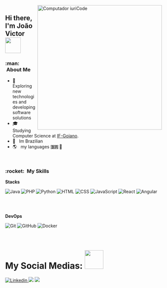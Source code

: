 <img src="https://raw.githubusercontent.com/MicaelliMedeiros/micaellimedeiros/master/image/computer-illustration.png" min-width="400px" max-width="400px" width="400px" align="right" alt="Computador iuriCode">

## Hi there, I'm João Victor <img src="https://media.giphy.com/media/12oufCB0MyZ1Go/giphy.gif" width="50">


<h3> :man: &nbsp;About Me </h3>

- 🤔 &nbsp; Exploring new technologies and developing software solutions
- 🎓 &nbsp; Studying Computer Science at <a href="https://www.ifgoiano.edu.br/home/index.php/morrinhos.html">IF-Goiano</a>.
- 🏡 &nbsp; Im Brazilian 
- 🌎 &nbsp; my languages **:brazil: 🏴󠁧󠁢󠁥󠁮󠁧󠁿**

<br>


<h3> :rocket: &nbsp;My Skills </h3>

**Stacks**

  ![Java](https://img.shields.io/badge/Java-ED8B00?style=for-the-badge&logo=java&logoColor=white)
  ![PHP](https://img.shields.io/badge/PHP-777BB4?style=for-the-badge&logo=php&logoColor=white)
  ![Python](https://img.shields.io/badge/Python-3776AB?style=for-the-badge&logo=python&logoColor=white)
  ![HTML](https://img.shields.io/badge/HTML5-E34F26?style=for-the-badge&logo=html5&logoColor=white)
  ![CSS](https://img.shields.io/badge/CSS3-1572B6?style=for-the-badge&logo=css3&logoColor=white)
  ![JavaScript](https://img.shields.io/badge/JavaScript-F7DF1E?style=for-the-badge&logo=javascript&logoColor=black)
  ![React](https://img.shields.io/badge/React-20232A?style=for-the-badge&logo=react&logoColor=61DAFB)
  ![Angular](https://img.shields.io/badge/Angular-DD0031?style=for-the-badge&logo=angular&logoColor=white)


<br>
<br>

**DevOps**

  ![Git](https://img.shields.io/badge/Git-E34F26?style=for-the-badge&logo=git&logoColor=white)
  ![GitHub](https://img.shields.io/badge/GitHub-100000?style=for-the-badge&logo=github&logoColor=white)
  ![Docker](https://img.shields.io/badge/Docker-2496ED?style=for-the-badge&logo=docker&logoColor=white)
  

<br>




# My Social Medias: <img src="https://media.giphy.com/media/LnQjpWaON8nhr21vNW/giphy.gif" width="60">
<p align="left">
 
 
 <a href="joao.godoi@deskfy.io" alt="Gmail">
  <img src="https://img.shields.io/badge/-Gmail-FF0000?style=flat-square&labelColor=FF0000&logo=gmail&logoColor=white&link=LINK-DO-SEU-EMAIL" 
 

  <a href="https://www.linkedin.com/in/jo%C3%A3o-victor-rocha-vilela-godoi-1318581ab/" alt="Linkedin">
  <img src="https://img.shields.io/badge/-Linkedin-0e76a8?style=flat-square&logo=Linkedin&logoColor=white&link=LINK-DO-SEU-LINKEDIN" /></a>

  
  <a href="https://www.instagram.com/joaovictor_rvg/?hl=pt-br" alt="Instagram">
  <img src="https://img.shields.io/badge/-Instagram-DF0174?style=flat-square&labelColor=DF0174&logo=instagram&logoColor=white&link=LINK-DO-SEU-INSTAGRAM"/></a>

</p> 


<br>

